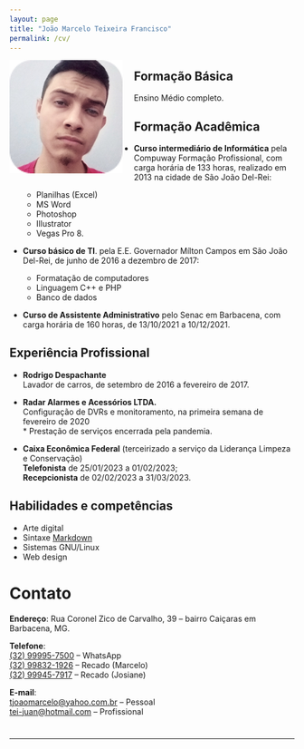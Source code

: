 ```yaml
---
layout: page
title: "João Marcelo Teixeira Francisco"
permalink: /cv/
---
```



<span style="display:block;margin:0px;margin-right:20px;padding:0px;float:left">![](/assets/img/selfie_tei.png)</span>

## Formação Básica

Ensino Médio completo.

## Formação Acadêmica

- **Curso intermediário de Informática** pela Compuway Formação Profissional, com carga horária de 133 horas, realizado em 2013 na cidade de São João Del-Rei:
	- Planilhas (Excel)
	- MS Word
	- Photoshop
	- Illustrator
	- Vegas Pro 8.

- **Curso básico de TI**. pela E.E. Governador Mílton Campos em São João Del-Rei, de junho de 2016 a dezembro de 2017:
	- Formatação de computadores
	- Linguagem C++ e PHP
	- Banco de dados

- **Curso de Assistente Administrativo** pelo Senac em Barbacena, com carga horária de 160 horas, de 13/10/2021 a 10/12/2021.

## Experiência Profissional

- **Rodrigo Despachante**  
Lavador de carros, de setembro de 2016 a fevereiro de 2017.

- **Radar Alarmes e Acessórios LTDA.**  
Configuração de DVRs e monitoramento, na primeira semana de fevereiro de 2020  
\* Prestação de serviços encerrada pela pandemia.

- **Caixa Econômica Federal** (terceirizado a serviço da Liderança Limpeza e Conservação)  
**Telefonista** de 25/01/2023 a 01/02/2023;  
**Recepcionista** de 02/02/2023 a 31/03/2023.

## Habilidades e competências
- Arte digital
- Sintaxe [Markdown](https://markdown.net.br)
- Sistemas GNU/Linux
- Web design




# Contato

**Endereço**:
Rua Coronel Zico de Carvalho, 39 –
bairro Caiçaras em Barbacena, MG.  

**Telefone**:  
[\(32\) 99995-7500](tel:032999957500) – WhatsApp  
[\(32\) 99832-1926](tel:032998321926) – Recado (Marcelo)  
[\(32\) 99945-7917](tel:032999457917) – Recado (Josiane)  

**E-mail**:  
[tjoaomarcelo@yahoo.com.br](mailto:tjoaomarcelo@yahoo.com.br) – Pessoal  
[tei-juan@hotmail.com](mailto:tei-juan@hotmail.com) – Profissional  

<!--
## Objetivo
(Cargo que se deseja ocupar).
-->

# <hr>

<!--
<sub>
Currículo atualizado em 2023-03-26 às 21:59
</sub>